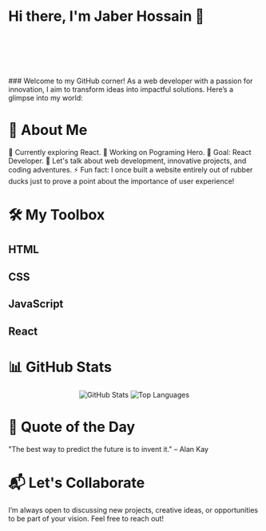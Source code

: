 # Hi there, I'm Jaber Hossain 👋
<br/>
<br/>
<br/>
<br/>
<br/>
### Welcome to my GitHub corner! As a web developer with a passion for innovation, I aim to transform ideas into impactful solutions. Here’s a glimpse into my world:





# 🌟 About Me



🌱 Currently exploring React.
💼 Working on Pograming Hero.
🎯 Goal: React Developer.
💬 Let's talk about web development, innovative projects, and coding adventures.
⚡ Fun fact: I once built a website entirely out of rubber ducks just to prove a point about the importance of user experience!






# 🛠️ My Toolbox

## HTML
## CSS
## JavaScript
## React




# 📊 GitHub Stats
<div align="center">
  <img src="https://github-readme-stats.vercel.app/api?username=yourusername&show_icons=true&theme=radical" alt="GitHub Stats" />
  <img src="https://github-readme-stats.vercel.app/api/top-langs/?username=yourusername&layout=compact&theme=radical" alt="Top Languages" />
</div>


# 🌱 Quote of the Day
"The best way to predict the future is to invent it." – Alan Kay


# 📬 Let's Collaborate
I’m always open to discussing new projects, creative ideas, or opportunities to be part of your vision. Feel free to reach out!






<!---
Developer-Jaber/Developer-Jaber is a ✨ special ✨ repository because its `README.md` (this file) appears on your GitHub profile.
You can click the Preview link to take a look at your changes.
--->
